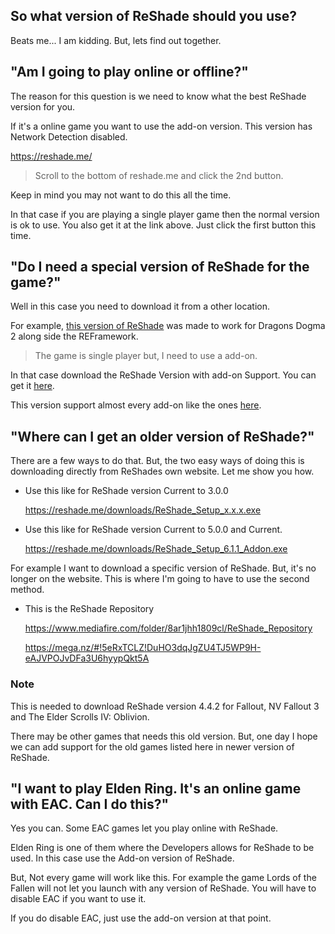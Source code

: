 
## So what version of ReShade should you use?

Beats me... I am kidding. But, lets find out together. 

## "Am I going to play online or offline?"

The reason for this question is we need to know what the best ReShade version for you.

If it's a online game you want to use the add-on version. This version has Network Detection disabled.

https://reshade.me/

> Scroll to the bottom of reshade.me and click the 2nd button.

Keep in mind you may not want to do this all the time.

In that case if you are playing a single player game then the normal version is ok to use. You also get it at the link above. Just click the first button this time.

## "Do I need a special version of ReShade for the game?"

Well in this case you need to download it from a other location. 

For example, [this version of ReShade](https://discord.com/channels/305472403977404416/1160012733652148274/1221669091870244954) was made to work for Dragons Dogma 2 along side the REFramework.

> The game is single player but, I need to use a add-on.

In that case download the ReShade Version with add-on Support. You can get it [here](https://reshade.me/).

This version support almost every add-on like the ones [here](https://discord.com/channels/305472403977404416/1081018051526406195).

## "Where can I get an older version of ReShade?"

There are a few ways to do that. But, the two easy ways of doing this is downloading directly from ReShades own website. Let me show you how.

- Use this like for ReShade version Current to 3.0.0

  https://reshade.me/downloads/ReShade_Setup_x.x.x.exe

- Use this like for ReShade version Current to 5.0.0 and Current.

  https://reshade.me/downloads/ReShade_Setup_6.1.1_Addon.exe

For example I want to download a specific version of ReShade. But, it's no longer on the website. This is where I'm going to have to use the second method.

- This is the ReShade Repository

  https://www.mediafire.com/folder/8ar1jhh1809cl/ReShade_Repository
  
  https://mega.nz/#!5eRxTCLZ!DuHO3dqJgZU4TJ5WP9H-eAJVPOJvDFa3U6hyypQkt5A

### Note

This is needed to download ReShade version 4.4.2 for Fallout, NV Fallout 3 and The Elder Scrolls IV: Oblivion.

There may be other games that needs this old version. But, one day I hope we can add support for the old games listed here in newer version of ReShade.

## "I want to play Elden Ring. It's an online game with EAC. Can I do this?"

Yes you can. Some EAC games let you play online with ReShade.

Elden Ring is one of them where the Developers allows for ReShade to be used. In this case use the Add-on version of ReShade.

But, Not every game will work like this. For example the game Lords of the Fallen will not let you launch with any version of ReShade. You will have to disable EAC if you want to use it. 

If you do disable EAC, just use the add-on version at that point.
